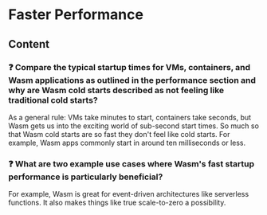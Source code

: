 # Faster Performance

## Content

### ❓ Compare the typical startup times for VMs, containers, and Wasm applications as outlined in the performance section and why are Wasm cold starts described as not feeling like traditional cold starts?
As a general rule: VMs take minutes to start, containers take seconds, but Wasm gets us into the exciting world of sub-second start times. So much so that Wasm cold starts are so fast they don't feel like cold starts. For example, Wasm apps commonly start in around ten milliseconds or less.

### ❓ What are two example use cases where Wasm's fast startup performance is particularly beneficial?
For example, Wasm is great for event-driven architectures like serverless functions. It also makes things like true scale-to-zero a possibility.

